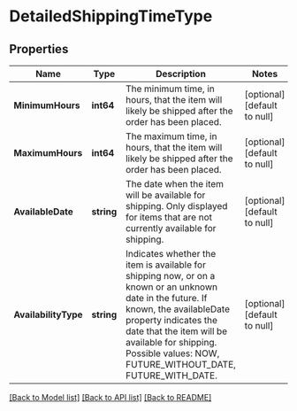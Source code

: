 # DetailedShippingTimeType

## Properties
Name | Type | Description | Notes
------------ | ------------- | ------------- | -------------
**MinimumHours** | **int64** | The minimum time, in hours, that the item will likely be shipped after the order has been placed. | [optional] [default to null]
**MaximumHours** | **int64** | The maximum time, in hours, that the item will likely be shipped after the order has been placed. | [optional] [default to null]
**AvailableDate** | **string** | The date when the item will be available for shipping. Only displayed for items that are not currently available for shipping. | [optional] [default to null]
**AvailabilityType** | **string** | Indicates whether the item is available for shipping now, or on a known or an unknown date in the future. If known, the availableDate property indicates the date that the item will be available for shipping. Possible values: NOW, FUTURE_WITHOUT_DATE, FUTURE_WITH_DATE. | [optional] [default to null]

[[Back to Model list]](../README.md#documentation-for-models) [[Back to API list]](../README.md#documentation-for-api-endpoints) [[Back to README]](../README.md)

